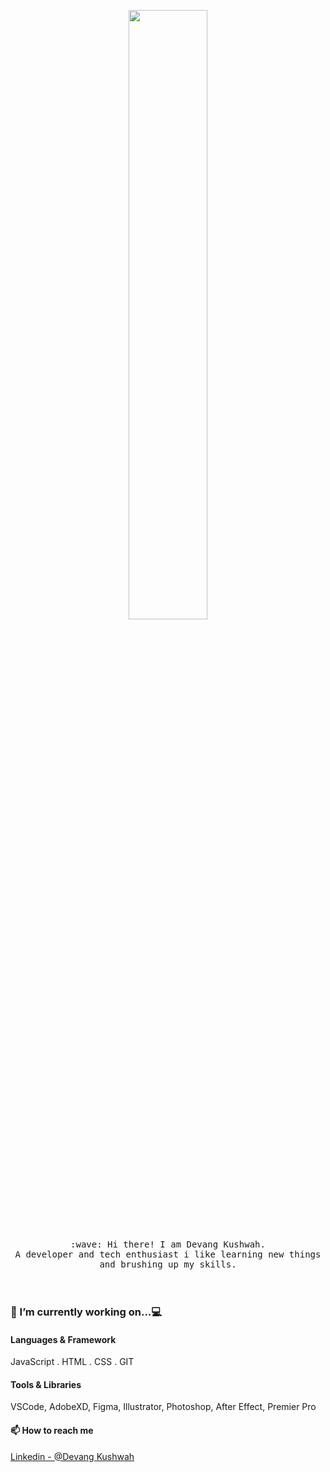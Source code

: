                                                                 

<!--
**DEVANGKUSHWAH/DEVANGKUSHWAH** is a ✨ _special_ ✨ repository because its `README.md` (this file) appears on your GitHub profile.

Here are some ideas to get you started:

- 🔭 I’m currently working on 
- 🌱 I’m currently learning ...
- 👯 I’m looking to collaborate on ...
- 🤔 I’m looking for help with ...
- 💬 Ask me about ...
- 📫 How to reach me: ...
- 😄 Pronouns: ...
- ⚡ Fun fact: ...
-->

                                                             
 <p align="center">
  <img src="https://cdn.dribbble.com/users/4163427/screenshots/7378110/media/2aa7bc0d0f2259ace7cb4520b3842327.gif" width="50%">
  <br><br>
 <samp>
    :wave: Hi there! I am Devang Kushwah. <br>
     A developer and tech enthusiast i like learning new things and brushing up my skills.
  </samp>
  <br>
  <br>
  <br>

  ### 🔭 I’m currently working on...💻

  #### Languages & Framework
  JavaScript . HTML . CSS . GIT 
   
  #### Tools & Libraries
  VSCode, AdobeXD, Figma, Illustrator, Photoshop, After Effect, Premier Pro
  
  #### 📫 How to reach me
  [Linkedin - @Devang Kushwah](https://www.linkedin.com/in/devang-kushwah-6535a0175/)
</p>
